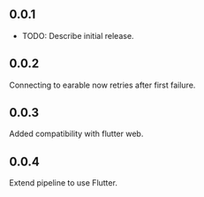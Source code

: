 ## 0.0.1

* TODO: Describe initial release.

## 0.0.2

Connecting to earable now retries after first failure.

## 0.0.3

Added compatibility with flutter web.

## 0.0.4

Extend pipeline to use Flutter.
